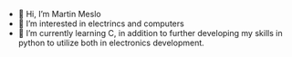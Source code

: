 - 👋 Hi, I’m Martin Meslo
- 👀 I’m interested in electrincs and computers
- 🌱 I’m currently learning C, in addition to further developing my skills in python to utilize both in electronics development. 


<!---
marmeslo/marmeslo is a ✨ special ✨ repository because its `README.md` (this file) appears on your GitHub profile.
You can click the Preview link to take a look at your changes.
--->
